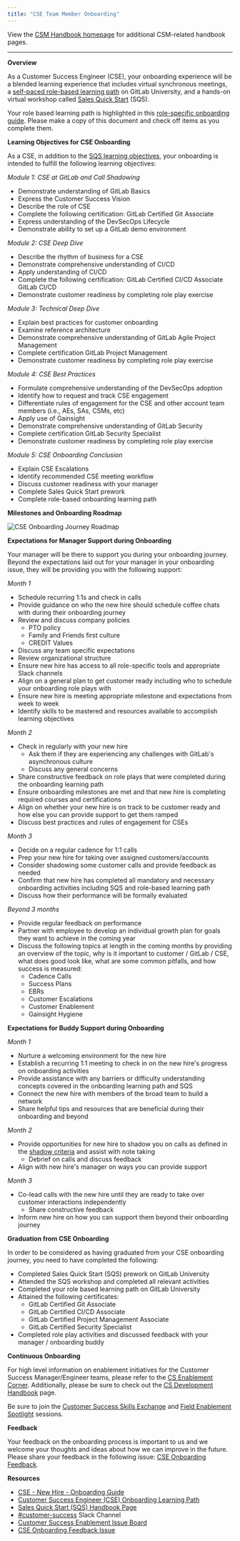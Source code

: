 ```yaml
---
title: "CSE Team Member Onboarding"
---
```


View the [CSM Handbook homepage](/handbook/customer-success/csm/) for additional CSM-related handbook pages.

---
**Overview**

As a Customer Success Engineer (CSE), your onboarding experience will be a blended learning experience that includes virtual synchronous meetings, a [self-paced role-based learning path](https://levelup.gitlab.com/access/saml/login/internal-team-members?returnTo=https://university.gitlab.com/learn/learning-path/scale-customer-success-engineer-cse-onboarding) on GitLab University, and a hands-on virtual workshop called [Sales Quick Start](/handbook/sales/onboarding/) (SQS).

Your role based learning path is highlighted in this [role-specific onboarding guide](https://docs.google.com/document/d/1jY0YnL7whNVVK_VeoxRPjn-Iloj8_Su_3YOx0X1bKtw/edit?usp=sharing). Please make a copy of this document and check off items as you complete them.

**Learning Objectives for CSE Onboarding**

As a CSE, in addition to the [SQS learning objectives](/handbook/sales/onboarding/sqs-learning-objectives/), your onboarding is intended to fulfill the following learning objectives:

*Module 1: CSE at GitLab and Call Shadowing*

- Demonstrate understanding of GitLab Basics
- Express the Customer Success Vision
- Describe the role of CSE
- Complete the following certification: GitLab Certified Git Associate
- Express understanding of the DevSecOps Lifecycle
- Demonstrate ability to set up a GitLab demo environment

*Module 2: CSE Deep Dive*

- Describe the rhythm of business for a CSE
- Demonstrate comprehensive understanding of CI/CD
- Apply understanding of CI/CD
- Complete the following certification: GitLab Certified CI/CD Associate  GitLab CI/CD
- Demonstrate customer readiness by completing role play exercise

*Module 3: Technical Deep Dive*

- Explain best practices for customer onboarding
- Examine reference architecture
- Demonstrate comprehensive understanding of GitLab Agile Project Management
- Complete certification GitLab Project Management
- Demonstrate customer readiness by completing role play exercise

*Module 4: CSE Best Practices*

- Formulate comprehensive understanding of the DevSecOps adoption
- Identify how to request and track CSE engagement
- Differentiate rules of engagement for the CSE and other account team members (i.e., AEs, SAs, CSMs, etc)
- Apply use of Gainsight
- Demonstrate comprehensive understanding of GitLab Security
- Complete certification GitLab Security Specialist
- Demonstrate customer readiness by completing role play exercise

*Module 5: CSE Onboarding Conclusion*

- Explain CSE Escalations
- Identify recommended CSE meeting workflow
- Discuss customer readiness with your manager
- Complete Sales Quick Start prework
- Complete role-based onboarding learning path

**Milestones and Onboarding Roadmap**

![CSE Onboarding Journey Roadmap](/handbook/customer-success/csm/segment/cse/CSE-Onboarding-Journey-Roadmap.png)

**Expectations for Manager Support during Onboarding**

Your manager will be there to support you during your onboarding journey. Beyond the expectations laid out for your manager in your onboarding issue, they will be providing you with the following support:

*Month 1*

- Schedule recurring 1:1s and check in calls
- Provide guidance on who the new hire should schedule coffee chats with during their onboarding journey
- Review and discuss company policies
  - PTO policy
  - Family and Friends first culture
  - CREDIT Values
- Discuss any team specific expectations
- Review organizational structure
- Ensure new hire has access to all role-specific tools and appropriate Slack channels
- Align on a general plan to get customer ready including who to schedule your onboarding role plays with
- Ensure new hire is meeting appropriate milestone and expectations from week to week
- Identify skills to be mastered and resources available to accomplish learning objectives

*Month 2*

- Check in regularly with your new hire
  - Ask them if they are experiencing any challenges with GitLab's asynchronous culture
  - Discuss any general concerns
- Share constructive feedback on role plays that were completed during the onboarding learning path
- Ensure onboarding milestones are met and that new hire is completing required courses and certifications
- Align on whether your new hire is on track to be customer ready and how else you can provide support to get them ramped
- Discuss best practices and rules of engagement for CSEs

*Month 3*

- Decide on a regular cadence for 1:1 calls
- Prep your new hire for taking over assigned customers/accounts
- Consider shadowing some customer calls and provide feedback as needed
- Confirm that new hire has completed all mandatory and necessary onboarding activities including SQS and role-based learning path
- Discuss how their performance will be formally evaluated

*Beyond 3 months*

- Provide regular feedback on performance
- Partner with employee to develop an individual growth plan for goals they want to achieve in the coming year
- Discuss the following topics at length in the coming months by providing an overview of the topic, why is it important to customer / GitLab / CSE, what does good look like, what are some common pitfalls, and how success is measured:
  - Cadence Calls
  - Success Plans
  - EBRs
  - Customer Escalations
  - Customer Enablement
  - Gainsight Hygiene

**Expectations for Buddy Support during Onboarding**

*Month 1*

- Nurture a welcoming environment for the new hire
- Establish a recurring 1:1 meeting to check in on the new hire's progress on onboarding activities
- Provide assistance with any barriers or difficulty understanding concepts covered in the onboarding learning path and SQS
- Connect the new hire with members of the broad team to build a network
- Share helpful tips and resources that are beneficial during their onboarding and beyond

*Month 2*

- Provide opportunities for new hire to shadow you on calls as defined in the [shadow criteria](https://docs.google.com/document/d/1jY0YnL7whNVVK_VeoxRPjn-Iloj8_Su_3YOx0X1bKtw/edit#heading=h.1g07abmamci3) and assist with note taking
  - Debrief on calls and discuss feedback
- Align with new hire's manager on ways you can provide support

*Month 3*

- Co-lead calls with the new hire until they are ready to take over customer interactions independently
  - Share constructive feedback
- Inform new hire on how you can support them beyond their onboarding journey

**Graduation from CSE Onboarding**

In order to be considered as having graduated from your CSE onboarding journey, you need to have completed the following:

- Completed Sales Quick Start (SQS) prework on GitLab University
- Attended the SQS workshop and completed all relevant activities
- Completed your role based learning path on GitLab University
- Attained the following certificates:
  - GitLab Certified Git Associate
  - GitLab Certified CI/CD Associate
  - GitLab Certified Project Management Associate
  - GitLab Certified Security Specialist
- Completed role play activities and discussed feedback with your manager /  onboarding buddy

**Continuous Onboarding**

For high level information on enablement initiatives for the Customer Success Manager/Engineer teams, please refer to the [CS Enablement Corner](https://docs.google.com/document/d/1xyaxc37iCDtfeabo2NXCRV31pNOdvieXoVDxJw_aXoM/edit). Additionally, please be sure to check out the [CS Development Handbook](/handbook/customer-success/csm/csm-development/) page.

Be sure to join the [Customer Success Skills Exchange](/handbook/sales/training/customer-success-skills-exchange/) and [Field Enablement Spotlight](/handbook/sales/training/sales-enablement-sessions/#field-enablement-spotlight-sessions) sessions.

**Feedback**

Your feedback on the onboarding process is important to us and we welcome your thoughts and ideas about how we can improve in the future. Please share your feedback in the following issue: [CSE Onboarding Feedback](https://gitlab.com/gitlab-com/sales-team/field-operations/enablement/-/issues/2406).

**Resources**

- [CSE - New Hire - Onboarding Guide](https://docs.google.com/document/d/1jY0YnL7whNVVK_VeoxRPjn-Iloj8_Su_3YOx0X1bKtw/edit?usp=sharing)
- [Customer Success Engineer (CSE) Onboarding Learning Path](https://levelup.gitlab.com/learn/learning-path/scale-customer-success-engineer-cse-onboarding)
- [Sales Quick Start (SQS) Handbook Page](/handbook/sales/onboarding/)
- [#customer-success](https://gitlab.enterprise.slack.com/archives/C5D346V08) Slack Channel
- [Customer Success Enablement Issue Board](https://gitlab.com/gitlab-com/sales-team/field-operations/enablement/-/boards/4961994)
- [CSE Onboarding Feedback Issue](https://gitlab.com/gitlab-com/sales-team/field-operations/enablement/-/issues/2406)
